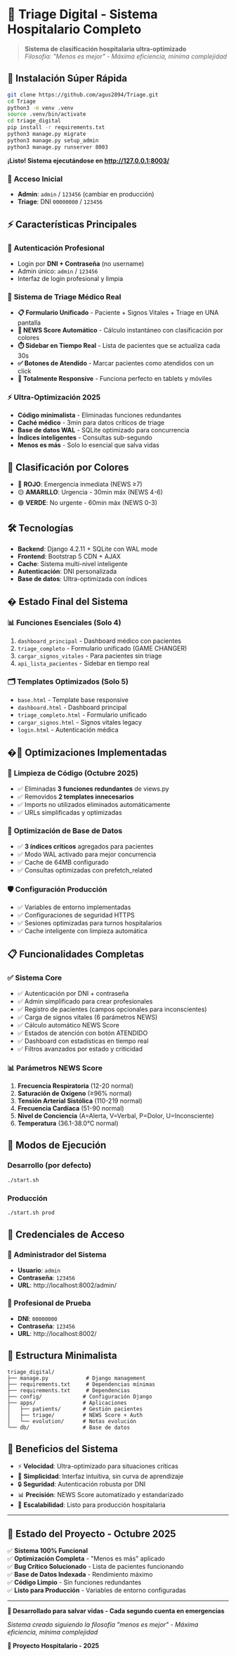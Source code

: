 # 🏥 Triage Digital - Sistema Hospitalario Completo

> **Sistema de clasificación hospitalaria ultra-optimizado**  
> *Filosofía: "Menos es mejor" - Máxima eficiencia, mínima complejidad*

## 🚀 Instalación Súper Rápida

```bash
git clone https://github.com/agus2894/Triage.git
cd Triage
python3 -m venv .venv
source .venv/bin/activate
cd triage_digital
pip install -r requirements.txt
python3 manage.py migrate
python3 manage.py setup_admin
python3 manage.py runserver 8003
```

**¡Listo! Sistema ejecutándose en http://127.0.0.1:8003/**

### 🔑 **Acceso Inicial**
- **Admin**: `admin` / `123456` (cambiar en producción)
- **Triage**: DNI `00000000` / `123456`

## ⚡ Características Principales

### 🔐 **Autenticación Profesional**
- Login por **DNI + Contraseña** (no username)
- Admin único: `admin` / `123456`
- Interfaz de login profesional y limpia

### 🏥 **Sistema de Triage Médico Real**
- **📋 Formulario Unificado** - Paciente + Signos Vitales + Triage en UNA pantalla
- **🚨 NEWS Score Automático** - Cálculo instantáneo con clasificación por colores
- **⏱️ Sidebar en Tiempo Real** - Lista de pacientes que se actualiza cada 30s
- **✅ Botones de Atendido** - Marcar pacientes como atendidos con un click
- **📱 Totalmente Responsive** - Funciona perfecto en tablets y móviles

### ⚡ **Ultra-Optimización 2025**
- **Código minimalista** - Eliminadas funciones redundantes
- **Caché médico** - 3min para datos críticos de triage
- **Base de datos WAL** - SQLite optimizado para concurrencia
- **Índices inteligentes** - Consultas sub-segundo
- **Menos es más** - Solo lo esencial que salva vidas

## 🎯 Clasificación por Colores

- 🔴 **ROJO**: Emergencia inmediata (NEWS ≥7)
- 🟡 **AMARILLO**: Urgencia - 30min máx (NEWS 4-6)
- 🟢 **VERDE**: No urgente - 60min máx (NEWS 0-3)

## 🛠️ Tecnologías

- **Backend**: Django 4.2.11 + SQLite con WAL mode
- **Frontend**: Bootstrap 5 CDN + AJAX
- **Cache**: Sistema multi-nivel inteligente
- **Autenticación**: DNI personalizada
- **Base de datos**: Ultra-optimizada con índices

## � **Estado Final del Sistema**

### 📊 **Funciones Esenciales (Solo 4)**
1. `dashboard_principal` - Dashboard médico con pacientes
2. `triage_completo` - Formulario unificado (GAME CHANGER)
3. `cargar_signos_vitales` - Para pacientes sin triage
4. `api_lista_pacientes` - Sidebar en tiempo real

### 🗂️ **Templates Optimizados (Solo 5)**
- `base.html` - Template base responsive
- `dashboard.html` - Dashboard principal 
- `triage_completo.html` - Formulario unificado
- `cargar_signos.html` - Signos vitales legacy
- `login.html` - Autenticación médica

## �🎯 Optimizaciones Implementadas

### 🧹 **Limpieza de Código (Octubre 2025)**
- ✅ Eliminadas **3 funciones redundantes** de views.py
- ✅ Removidos **2 templates innecesarios**
- ✅ Imports no utilizados eliminados automáticamente
- ✅ URLs simplificadas y optimizadas

### 🚀 **Optimización de Base de Datos**
- ✅ **3 índices críticos** agregados para pacientes
- ✅ Modo WAL activado para mejor concurrencia
- ✅ Cache de 64MB configurado
- ✅ Consultas optimizadas con prefetch_related

### 🛡️ **Configuración Producción**
- ✅ Variables de entorno implementadas
- ✅ Configuraciones de seguridad HTTPS
- ✅ Sesiones optimizadas para turnos hospitalarios
- ✅ Cache inteligente con limpieza automática

## 📋 Funcionalidades Completas

### ✅ **Sistema Core**
- ✅ Autenticación por DNI + contraseña
- ✅ Admin simplificado para crear profesionales
- ✅ Registro de pacientes (campos opcionales para inconscientes)
- ✅ Carga de signos vitales (6 parámetros NEWS)
- ✅ Cálculo automático NEWS Score
- ✅ Estados de atención con botón ATENDIDO
- ✅ Dashboard con estadísticas en tiempo real
- ✅ Filtros avanzados por estado y criticidad

### 📊 **Parámetros NEWS Score**
1. **Frecuencia Respiratoria** (12-20 normal)
2. **Saturación de Oxígeno** (≥96% normal)  
3. **Tensión Arterial Sistólica** (110-219 normal)
4. **Frecuencia Cardíaca** (51-90 normal)
5. **Nivel de Conciencia** (A=Alerta, V=Verbal, P=Dolor, U=Inconsciente)
6. **Temperatura** (36.1-38.0°C normal)

## 🚀 Modos de Ejecución

### **Desarrollo** (por defecto)
```bash
./start.sh
```

### **Producción**
```bash
./start.sh prod
```

## 👥 Credenciales de Acceso

### **🔑 Administrador del Sistema**
- **Usuario**: `admin`
- **Contraseña**: `123456`
- **URL**: http://localhost:8002/admin/

### **🏥 Profesional de Prueba**
- **DNI**: `00000000`
- **Contraseña**: `123456`
- **URL**: http://localhost:8002/

## 📁 Estructura Minimalista

```
triage_digital/
├── manage.py            # Django management
├── requirements.txt     # Dependencias mínimas
├── requirements.txt     # Dependencias
├── config/             # Configuración Django
├── apps/               # Aplicaciones
│   ├── patients/       # Gestión pacientes
│   ├── triage/         # NEWS Score + Auth
│   └── evolution/      # Notas evolución
└── db/                 # Base de datos
```

## 🎯 Beneficios del Sistema

- ⚡ **Velocidad**: Ultra-optimizado para situaciones críticas
- 🎨 **Simplicidad**: Interfaz intuitiva, sin curva de aprendizaje
- 🔒 **Seguridad**: Autenticación robusta por DNI
- 📊 **Precisión**: NEWS Score automatizado y estandarizado
- 🚀 **Escalabilidad**: Listo para producción hospitalaria

---

## 🎯 **Estado del Proyecto - Octubre 2025**

✅ **Sistema 100% Funcional**  
✅ **Optimización Completa** - "Menos es más" aplicado  
✅ **Bug Crítico Solucionado** - Lista de pacientes funcionando  
✅ **Base de Datos Indexada** - Rendimiento máximo  
✅ **Código Limpio** - Sin funciones redundantes  
✅ **Listo para Producción** - Variables de entorno configuradas  

---

**💙 Desarrollado para salvar vidas - Cada segundo cuenta en emergencias**

*Sistema creado siguiendo la filosofía "menos es mejor" - Máxima eficiencia, mínima complejidad*

**🏥 Proyecto Hospitalario - 2025**